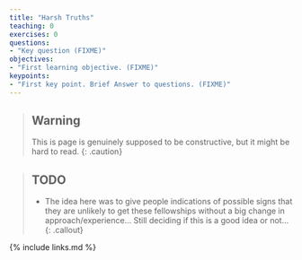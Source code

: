 ```yaml
---
title: "Harsh Truths"
teaching: 0
exercises: 0
questions:
- "Key question (FIXME)"
objectives:
- "First learning objective. (FIXME)"
keypoints:
- "First key point. Brief Answer to questions. (FIXME)"
---
```



> ## Warning
>
> This is page is genuinely supposed to be constructive, but it might be hard to read. 
{: .caution}



> ## TODO
>- The idea here was to give people indications of possible signs that they are unlikely to get these fellowships without a big change in approach/experience... Still deciding if this is a good idea or not...
{: .callout}


{% include links.md %}

